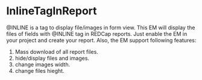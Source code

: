 # InlineTagInReport
@INLINE is a tag to display file/images in form view. This EM will display the files of fields with @INLINE tag in REDCap reports. Just enable the EM in your project and create your report.
Also, the EM support following features:
1. Mass download of all report files.
2. hide/display files and images.
3. change images width.
4. change files hieght.



